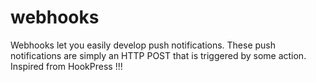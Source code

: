 # webhooks
Webhooks let you easily develop push notifications. These push notifications are simply an HTTP POST that is triggered by some action. Inspired from HookPress !!!
